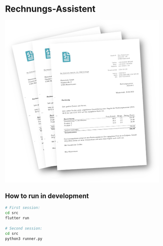 # Rechnungs-Assistent

![invoices.png](invoices.png)

## How to run in development

```bash
# First session:
cd src
flutter run

# Second session:
cd src
python3 runner.py
```
